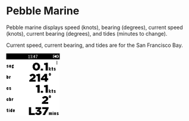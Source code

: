 # Pebble Marine

Pebble marine displays speed (knots), bearing (degrees), current speed
(knots), current bearing (degrees), and tides (minutes to change).

Current speed, current bearing, and tides are for the San Francisco
Bay.

![alt tag](https://raw.githubusercontent.com/silasbw/pebble_marine/master/screenshot.png)
